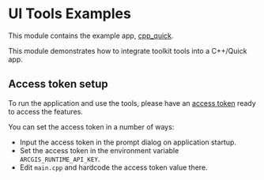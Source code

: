 # UI Tools Examples

This module contains the example app, [cpp_quick](cpp_quick/cpp_quick.pro).

This module demonstrates how to integrate toolkit 
tools into a C++/Quick app.

## Access token setup

To run the application and use the tools, please have an [access token](http://links.esri.com/create-an-api-key) ready to access the features. 

You can set the access token in a number of ways:

- Input the access token in the prompt dialog on application startup.
- Set the access token in the environment variable `ARCGIS_RUNTIME_API_KEY`.
- Edit `main.cpp` and hardcode the access token value there.
